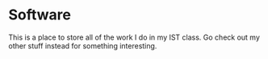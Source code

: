 # Software
This is a place to store all of the work I do in my IST class. Go check out my other stuff instead for something interesting.
